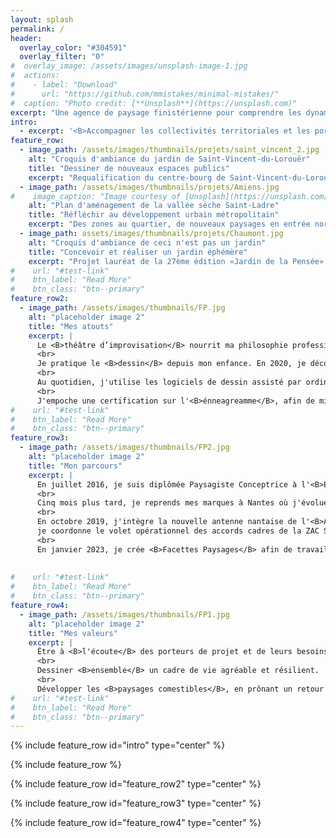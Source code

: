 ```yaml
---
layout: splash
permalink: /
header:
  overlay_color: "#304591"
  overlay_filter: "0"
#  overlay_image: /assets/images/unsplash-image-1.jpg
#  actions:
#    - label: "Download"
#      url: "https://github.com/mmistakes/minimal-mistakes/"
#  caption: "Photo credit: [**Unsplash**](https://unsplash.com)"
excerpt: "Une agence de paysage finistérienne pour comprendre les dynamiques des paysages et dessiner leurs évolutions possibles."
intro: 
  - excerpt: '<B>Accompagner les collectivités territoriales et les porteurs de projet privés dans leur démarche de résilience, pour une préservation des paysages remarquables et le développement de paysages comestibles.</B>'
feature_row:
  - image_path: /assets/images/thumbnails/projets/saint_vincent_2.jpg
    alt: "Croquis d'ambiance du jardin de Saint-Vincent-du-Lorouër"
    title: "Dessiner de nouveaux espaces publics"
    excerpt: "Requalification du centre-bourg de Saint-Vincent-du-Lorouër"
  - image_path: /assets/images/thumbnails/projets/Amiens.jpg
#    image_caption: "Image courtesy of [Unsplash](https://unsplash.com/)"
    alt: "Plan d'aménagement de la vallée sèche Saint-Ladre"
    title: "Réfléchir au développement urbain métropolitain"
    excerpt: "Des zones au quartier, de nouveaux paysages en entrée nord d'Amiens"
  - image_path: assets/images/thumbnails/projets/Chaumont.jpg
    alt: "Croquis d'ambiance de ceci n'est pas un jardin"
    title: "Concevoir et réaliser un jardin éphémère"
    excerpt: "Projet lauréat de la 27ème édition «Jardin de la Pensée» du domaine de Chaumont-sur-Loire"
#    url: "#test-link"
#    btn_label: "Read More"
#    btn_class: "btn--primary"
feature_row2:
  - image_path: /assets/images/thumbnails/FP.jpg
    alt: "placeholder image 2"
    title: "Mes atouts"
    excerpt: |
      Le <B>théâtre d’improvisation</B> nourrit ma philosophie professionnelle grâce à l’écoute, la prise de risque, l’organisation et la confiance de groupe.
      <br>
      Je pratique le <B>dessin</B> depuis mon enfance. En 2020, je découvre l'<B>aquarelle botanique</B> avec l'atelier botanique dans le Massif des écrins.
      <br>
      Au quotidien, j'utilise les logiciels de dessin assisté par ordinateur, la suite adobe et la suite office.
      <br>
      J'empoche une certification sur l'<B>énneagreamme</B>, afin de mieux comprendre les interactions humaines et débloquer des situations complexes. 
#    url: "#test-link"
#    btn_label: "Read More"
#    btn_class: "btn--primary"
feature_row3:
  - image_path: /assets/images/thumbnails/FP2.jpg
    alt: "placeholder image 2"
    title: "Mon parcours"
    excerpt: |
      En juillet 2016, je suis diplômée Paysagiste Conceptrice à l'<B>ENSAP Lille</B>. Je poursuis l'observatoire des paysages du Grand Amiénois en tant que chargée d'études à l'ADUGA. 
      <br>
      Cinq mois plus tard, je reprends mes marques à Nantes où j'évolue dans l'équipe des <B>Ateliers UP+ de SCE</B>. 
      <br>
      En octobre 2019, j'intègre la nouvelle antenne nantaise de l'<B>Atelier Jacqueline Osty et Associés</B> où, sous la direction de Loïc Bonnin et Gabriel Mauchamp, 
      je coordonne le volet opérationnel des accords cadres de la ZAC Sud-Ouest de l’Île de Nantes et la ZAC Bottière Pin Sec (ANRU II).
      <br>
      En janvier 2023, je crée <B>Facettes Paysages</B> afin de travailler avec les collectivités bretonnes.
      
      
#    url: "#test-link"
#    btn_label: "Read More"
#    btn_class: "btn--primary"
feature_row4:
  - image_path: /assets/images/thumbnails/FP1.jpg
    alt: "placeholder image 2"
    title: "Mes valeurs"
    excerpt: | 
      Être à <B>l'écoute</B> des porteurs de projet et de leurs besoins.
      <br>
      Dessiner <B>ensemble</B> un cadre de vie agréable et résilient.
      <br>
      Développer les <B>paysages comestibles</B>, en prônant un retour à la forêt.
#    url: "#test-link"
#    btn_label: "Read More"
#    btn_class: "btn--primary"
---
```


{% include feature_row id="intro" type="center" %}

{% include feature_row %}

{% include feature_row id="feature_row2" type="center" %}

{% include feature_row id="feature_row3" type="center" %}

{% include feature_row id="feature_row4" type="center" %}